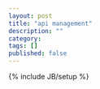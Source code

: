 ```yaml
---
layout: post
title: "api management"
description: ""
category: 
tags: []
published: false
---
```

{% include JB/setup %}
